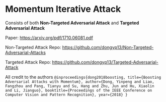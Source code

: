 # Momentum Iterative Attack

Consists of both **Non-Targeted Adversarial Attack** and **Targeted Adversarial Attack**

Paper: https://arxiv.org/pdf/1710.06081.pdf

Non-Targeted Attack Repo: https://github.com/dongyp13/Non-Targeted-Adversarial-Attacks

Targeted Attack Repo: https://github.com/dongyp13/Targeted-Adversarial-Attack

All credit to the authors
`@inproceedings{dong2018boosting,
  title={Boosting Adversarial Attacks with Momentum},
  author={Dong, Yinpeng and Liao, Fangzhou and Pang, Tianyu and Su, Hang and Zhu, Jun and Hu, Xiaolin and Li, Jianguo},
  booktitle={Proceedings of the IEEE Conference on Computer Vision and Pattern Recognition},
  year={2018}
}`
